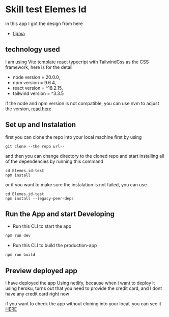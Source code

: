 # Skill test Elemes Id

in this app I got the design from here

- [figma](https://www.figma.com/file/VXBvQvCeLRs65i4cLhihEi/Frontend-Test?node-id=0%3A1)

## technology used

I am using Vite template react typecript with TailwindCss as the CSS framework, here is for the detail

- node version = 20.0.0,
- npm version = 9.6.4,
- react version = ^18.2.15,
- tailwind version = ^3.3.5

if the node and npm version is not compatible, you can use nvm to adjust the version, [read here](https://github.com/nvm-sh/nvm)

## Set up and Instalation

first you can clone the repo into your local machine first by using

```
git clone --the repo url--
```

and then you can change directory to the cloned repo and start installing all of the dependencies by running this command

```
cd Elemes.id-test
npm install
```

or if you want to make sure the instalation is not failed, you can use

```
cd Elemes.id-test
npm install --legacy-peer-deps
```

## Run the App and start Developing

- Run this CLI to start the app

```bash
npm run dev
```

- Run this CLI to build the production-app

```bash
npm run build
```

## Preview deployed app

I have deployed the app Using netlify, because when i want to deploy it using heroku, turns out that you need to provide the credit card, and I dont have any credit card right now

if you want to check the app without cloning into your local, you can see it [HERE](https://elemes-test-id.netlify.app/)
